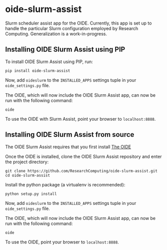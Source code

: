 # oide-slurm-assist
Slurm scheduler assist app for the OIDE. Currently, this app is set up to handle the particular Slurm configuration employed by Research Computing. Generalization is a work-in-progress.

## Installing OIDE Slurm Assist using PIP

To install OIDE Slurm Assist using PIP, run:
```
pip install oide-slurm-assist
```

Now, add `oideslurm` to the `INSTALLED_APPS` settings tuple in your `oide_settings.py` file.

The OIDE, which will now include the OIDE Slurm Assist app, can now be run with the following command:
```
oide
```
To use the OIDE with Slurm Assist, point your browser to `localhost:8888`.


## Installing OIDE Slurm Assist from source

The OIDE Slurm Assist requires that you first install [The OIDE](https://github.com/ResearchComputing/OIDE)

Once the OIDE is installed, clone the OIDE Slurm Assist repository and enter the project directory:
```
git clone https://github.com/ResearchComputing/oide-slurm-assist.git
cd oide-slurm-assist
```
Install the python package (a virtualenv is recommended):
```
python setup.py install
```

Now, add `oideslurm` to the `INSTALLED_APPS` settings tuple in your `oide_settings.py` file.

The OIDE, which will now include the OIDE Slurm Assist app, can now be run with the following command:
```
oide
```
To use the OIDE, point your browser to `localhost:8888`.
